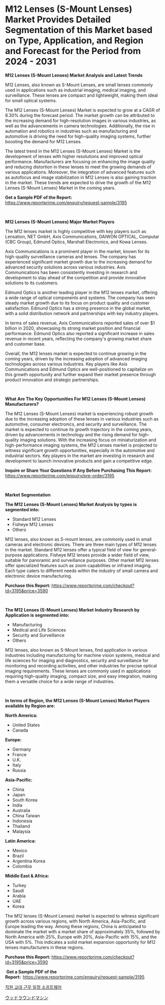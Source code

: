 <p><h1>M12 Lenses (S-Mount Lenses) Market Provides Detailed Segmentation of this Market based on Type, Application, and Region and Forecast for the Period from 2024 - 2031</h1></p><p><strong>M12 Lenses (S-Mount Lenses) Market Analysis and Latest Trends</strong></p>
<p><p>M12 Lenses, also known as S-Mount Lenses, are small lenses commonly used in applications such as industrial imaging, medical imaging, and surveillance. These lenses are compact and lightweight, making them ideal for small optical systems.</p><p>The M12 Lenses (S-Mount Lenses) Market is expected to grow at a CAGR of 8.30% during the forecast period. The market growth can be attributed to the increasing demand for high-resolution images in various industries, as well as the advancements in camera technologies. Additionally, the rise in automation and robotics in industries such as manufacturing and automotive is driving the need for high-quality imaging systems, further boosting the demand for M12 Lenses.</p><p>The latest trend in the M12 Lenses (S-Mount Lenses) Market is the development of lenses with higher resolutions and improved optical performance. Manufacturers are focusing on enhancing the image quality and reducing distortion in these lenses to meet the growing demands of various applications. Moreover, the integration of advanced features such as autofocus and image stabilization in M12 Lenses is also gaining traction in the market. These trends are expected to drive the growth of the M12 Lenses (S-Mount Lenses) Market in the coming years.</p></p>
<p><strong>Get a Sample PDF of the Report:&nbsp;</strong> <a href="https://www.reportprime.com/enquiry/request-sample/3195">https://www.reportprime.com/enquiry/request-sample/3195</a></p>
<p>&nbsp;</p>
<p><strong>M12 Lenses (S-Mount Lenses) Major Market Players</strong></p>
<p><p>The M12 lenses market is highly competitive with key players such as Lensation, NET GmbH, Axis Communications, DAIWON OPTICAL, Computar (CBC Group), Edmund Optics, Marshall Electronics, and Kowa Lenses.</p><p>Axis Communications is a prominent player in the market, known for its high-quality surveillance cameras and lenses. The company has experienced significant market growth due to the increasing demand for advanced security solutions across various industries. Axis Communications has been consistently investing in research and development to stay ahead of the competition and provide innovative solutions to its customers.</p><p>Edmund Optics is another leading player in the M12 lenses market, offering a wide range of optical components and systems. The company has seen steady market growth due to its focus on product quality and customer satisfaction. Edmund Optics has a strong presence in the global market, with a solid distribution network and partnerships with key industry players.</p><p>In terms of sales revenue, Axis Communications reported sales of over $1 billion in 2020, showcasing its strong market position and financial performance. Edmund Optics also reported a significant increase in sales revenue in recent years, reflecting the company's growing market share and customer base.</p><p>Overall, the M12 lenses market is expected to continue growing in the coming years, driven by the increasing adoption of advanced imaging technologies across various industries. Key players like Axis Communications and Edmund Optics are well-positioned to capitalize on this growth opportunity and further expand their market presence through product innovation and strategic partnerships.</p></p>
<p>&nbsp;</p>
<p><strong>What Are The Key Opportunities For M12 Lenses (S-Mount Lenses) Manufacturers?</strong></p>
<p><p>The M12 Lenses (S-Mount Lenses) market is experiencing robust growth due to the increasing adoption of these lenses in various industries such as automotive, consumer electronics, and security and surveillance. The market is expected to continue its growth trajectory in the coming years, driven by advancements in technology and the rising demand for high-quality imaging solutions. With the increasing focus on miniaturization and high-performance imaging systems, the M12 Lenses market is projected to witness significant growth opportunities, especially in the automotive and industrial sectors. Key players in the market are investing in research and development to launch innovative products and gain a competitive edge.</p></p>
<p><strong>Inquire or Share Your Questions If Any Before Purchasing This Report:</strong> <a href="https://www.reportprime.com/enquiry/pre-order/3195">https://www.reportprime.com/enquiry/pre-order/3195</a></p>
<p>&nbsp;</p>
<p><strong>Market Segmentation</strong></p>
<p><strong>The M12 Lenses (S-Mount Lenses) Market Analysis by types is segmented into:</strong></p>
<p><ul><li>Standard M12 Lenses</li><li>Fisheye M12 Lenses</li><li>Others</li></ul></p>
<p><p>M12 lenses, also known as S-mount lenses, are commonly used in small cameras and electronic devices. There are three main types of M12 lenses in the market. Standard M12 lenses offer a typical field of view for general-purpose applications. Fisheye M12 lenses provide a wider field of view, suitable for panoramic and surveillance purposes. Other market M12 lenses offer specialized features such as zoom capabilities or infrared imaging. Each type caters to different needs within the industry of small camera and electronic device manufacturing.</p></p>
<p><strong>Purchase this Report:&nbsp;</strong><a href="https://www.reportprime.com/checkout?id=3195&price=3590">https://www.reportprime.com/checkout?id=3195&price=3590</a></p>
<p>&nbsp;</p>
<p><strong>The M12 Lenses (S-Mount Lenses) Market Industry Research by Application is segmented into:</strong></p>
<p><ul><li>Manufacturing</li><li>Medical and Life Sciences</li><li>Security and Surveillance</li><li>Others</li></ul></p>
<p><p>M12 lenses, also known as S-Mount lenses, find application in various industries including manufacturing for machine vision systems, medical and life sciences for imaging and diagnostics, security and surveillance for monitoring and recording activities, and other industries for precise optical imaging requirements. These lenses are commonly used in applications requiring high-quality imaging, compact size, and easy integration, making them a versatile choice for a wide range of industries.</p></p>
<p>&nbsp;</p>
<p><strong>In terms of Region, the M12 Lenses (S-Mount Lenses) Market Players available by Region are:</strong></p>
<p>
    <p> <strong> North America: </strong>
        <ul>
            <li>United States</li>
            <li>Canada</li>
        </ul>
        </p> 
    <p> <strong> Europe: </strong>
        <ul>
            <li>Germany</li>
            <li>France</li>
            <li>U.K.</li>
            <li>Italy</li>
            <li>Russia</li>
        </ul>
        </p> 
    <p> <strong> Asia-Pacific: </strong>
        <ul>
            <li>China</li>
            <li>Japan</li>
            <li>South Korea</li>
            <li>India</li>
            <li>Australia</li>
            <li>China Taiwan</li>
            <li>Indonesia</li>
            <li>Thailand</li>
            <li>Malaysia</li>
        </ul>
        </p> 
    <p> <strong> Latin America: </strong>
        <ul>
            <li>Mexico</li>
            <li>Brazil</li>
            <li>Argentina Korea</li>
            <li>Colombia</li>
        </ul>
        </p> 
    <p> <strong> Middle East & Africa: </strong>
        <ul>
            <li>Turkey</li>
            <li>Saudi</li>
            <li>Arabia</li>
            <li>UAE</li>
            <li>Korea</li>
        </ul>
    </p>
    </p>
<p><p>The M12 lenses (S-Mount Lenses) market is expected to witness significant growth across various regions, with North America, Asia-Pacific, and Europe leading the way. Among these regions, China is anticipated to dominate the market with a market share of approximately 35%, followed by North America with 25%, Europe with 20%, Asia-Pacific with 15%, and the USA with 5%. This indicates a solid market expansion opportunity for M12 lenses manufacturers in these regions.</p></p>
<p><strong>Purchase this Report: </strong><a href="https://www.reportprime.com/checkout?id=3195&price=3590">https://www.reportprime.com/checkout?id=3195&price=3590</a></p>
<p>&nbsp;<strong>Get a Sample PDF of the Report:&nbsp;&nbsp;</strong><a href="https://www.reportprime.com/enquiry/request-sample/3195">https://www.reportprime.com/enquiry/request-sample/3195</a></p>
<p><strong></strong></p>
<p><p><a href="https://github.com/laholand/Market-Research-Report-List-3/blob/main/689804812220.md">직원 교대 근무 일정 소프트웨어</a></p><p><a href="https://github.com/mohamedbakry57/Market-Research-Report-List-3/blob/main/179337613345.md">ウッドラウンドマシン</a></p></p>